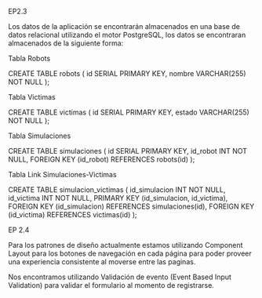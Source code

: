 
EP2.3

Los datos de la aplicación se encontrarán almacenados en una base de datos relacional utilizando el motor PostgreSQL, los datos se encontraran almacenados de la siguiente forma:

Tabla Robots

CREATE TABLE robots (
    id SERIAL PRIMARY KEY,
    nombre VARCHAR(255) NOT NULL
);


Tabla Victimas

CREATE TABLE victimas (
    id SERIAL PRIMARY KEY,
    estado VARCHAR(255) NOT NULL
);


Tabla Simulaciones

CREATE TABLE simulaciones (
    id SERIAL PRIMARY KEY,
    id_robot INT NOT NULL,
    FOREIGN KEY (id_robot) REFERENCES robots(id)
);

Tabla Link Simulaciones-Victimas

CREATE TABLE simulacion_victimas (
    id_simulacion INT NOT NULL,
    id_victima INT NOT NULL,
    PRIMARY KEY (id_simulacion, id_victima),
    FOREIGN KEY (id_simulacion) REFERENCES simulaciones(id),
    FOREIGN KEY (id_victima) REFERENCES victimas(id)
);

EP 2.4

Para los patrones de diseño actualmente estamos utilizando Component Layout para los botones de navegación en cada página para poder proveer una experiencia consistente al moverse entre las paginas.

Nos encontramos utilizando Validación de evento (Event Based Input Validation) para validar el formulario al momento de registrarse.
